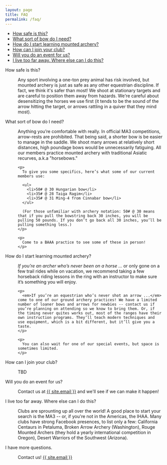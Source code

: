 ```yaml
---
layout: page
title: FAQ
permalink: /faq/
---
```


* [How safe is this?](#faq-safety)
* [What sort of bow do I need?](#faq-bow)
* [How do I start learning mounted archery?](#faq-learn)
* [How can I join your club?](#faq-join)
* [Will you do an event for us?](#faq-event)
* [I live too far away. Where else can I do this?](#faq-maaa)

<dl>
  <dt>
    <a name="faq-safety"></a>How safe is this?
  </dt>
  <dd>
    <p>
      Any sport involving a one-ton prey animal has risk involved, but mounted archery is just as safe as any other equestrian discipline. If fact, we think it's safer than most! We shoot at stationary targets and are careful to position them away from hazards. We're careful about desensitizing the horses we use first (it tends to be the sound of the arrow hitting the target, or arrows rattling in a quiver that they mind most).
    </p>
  </dd>


  <dt>
    <a name="faq-bow"></a>What sort of bow do I need?
  </dt>
  <dd>
    <p>
      Anything you’re comfortable with really. In official MA3 competitions, arrow-rests are prohibited. That being said, a shorter bow is be easier to manage in the saddle. We shoot many arrows at relatively short distances, high poundage bows would be unnecessarily fatiguing. All our members practice mounted archery with traditional Asiatic recurves, a.k.a "horsebows." 
    </p>

    <p>
      To give you some specifics, here’s what some of our current members use:

      <ul>
        <li>50# @ 30 Hungarian bow</li>
        <li>35# @ 28 Taiga Ragim</li>
        <li>35# @ 31 Ming-4 from Cinnabar bow</li>
      </ul>

      (For those unfamiliar with archery notation: 50# @ 30 means that if you pull the bowstring back 30 inches, you will be pulling 50 pounds. If you don’t go back all 30 inches, you’ll be pulling something less.)
    </p>

    <p>
      Come to a BAAA practice to see some of these in person!
    </p>
  </dd>

  <dt>
    <a name="faq-learn"></a>How do I start learning mounted archery?
  </dt>
  <dd>
    <p>
      <em>If you’re an archer who’s never been on a horse ...</em> or only gone on a few trail rides while on vacation, we recommend taking a few horseback riding lessons in the ring with an instructor to make sure it’s something you will enjoy. 
    </p>

    <p>
      <em>If you’re an equestrian who’s never shot an arrow ...</em> come to one of our ground archery practices! We have a limited number of loaner bows and arrows for newbies -- contact us if you’re planning on attending so we know to bring them. Or, if the timing never quites works out, most of the ranges have their own instruction programs. They’ll teach modern techniques and use equipment, which is a bit different, but it’ll give you a taste. 
    </p>

    <p>
      You can also wait for one of our special events, but space is sometimes limited.
    </p>
  </dd>

  <dt>
    <a name="faq-join"></a>How can I join your club?
  </dt>
  <dd>
    <p>TBD</p>
  </dd>
 
  <dt>
    <a name="faq-event"></a>Will you do an event for us?
  </dt>
  <dd>
    <p>
      Contact us at <a href="mailto:{{ site.email }}">{{ site.email }}</a> and we'll see if we can make it happen!
    </p>
  </dd>

  <dt>
    <a name="faq-maaa"></a>I live too far away. Where else can I do this?
  </dt>
  <dd>
    <p>
      Clubs are sprounting up all over the world! A good place to start your search is the MA3 -- or, if you're not in the Americas, the IHAA. Many clubs have strong Facebook presences, to list only a few: California Centaurs in Petaluma, Broken Arrow Archery (Washington), Rouge Mounted Archers (they hold a yearly international competition in Oregon), Desert Warriors of the Southwest (Arizona).
    </p>
  </dd>

  <dt>
    I have more questions.
  </dt>
  <dd>
    <p>
      Contact us! <a href="mailto:{{ site.email }}">{{ site.email }}</a>
    </p>
  </dd>


</dl>
